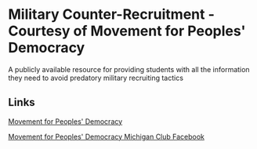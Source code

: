 # Military Counter-Recruitment - Courtesy of Movement for Peoples' Democracy
A publicly available resource for providing students with all the information they need to avoid predatory military recruiting tactics

## Links

[Movement for Peoples' Democracy](https://www.movement4peoplesdemocracy.org/)

[Movement for Peoples' Democracy Michigan Club Facebook](https://www.facebook.com/Movement-for-Peoples-Democracy-Michigan-112282773586851/)
